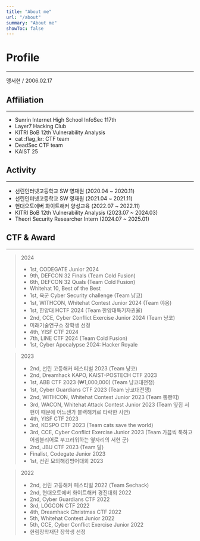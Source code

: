 ```yaml
---
title: "About me"
url: "/about"
summary: "About me"
showToc: false
---
```


# Profile
---
맹서현 / 2006.02.17
## Affiliation 
---
- Sunrin Internet High School InfoSec 117th
- Layer7 Hacking Club
- KITRI BoB 12th Vulnerability Analysis 
- cat :flag_kr: CTF team
- DeadSec CTF team
- KAIST 25

## Activity
---
- 선린인터넷고등학교 SW 영재원 (2020.04 ~ 2020.11)
- 선린인터넷고등학교 SW 영재원 (2021.04 ~ 2021.11)
- 현대오토에버 화이트해커 양성교육 (2022.07 ~ 2022.11)
- KITRI BoB 12th Vulnerability Analysis (2023.07 ~ 2024.03)
- Theori Security Researcher Intern (2024.07 ~ 2025.01)

## CTF & Award
---
> 2024
> - 1st, CODEGATE Junior 2024
> - 9th, DEFCON 32 Finals (Team Cold Fusion)
> - 6th, DEFCON 32 Quals (Team Cold Fusion)
> - Whitehat 10, Best of the Best
> - 1st, 육군 Cyber Security challenge (Team 냥코)
> - 1st, WITHCON, Whitehat Contest Junior 2024 (Team 야옹)
> - 1st, 한양대 HCTF 2024 (Team 한양대특기자권율)
> - 2nd, CCE, Cyber Conflict Exercise Junior 2024 (Team 냥코)
> - 미래기술연구소 장학생 선정 
> - 4th, YISF CTF 2024 
> - 7th, LINE CTF 2024 (Team Cold Fusion)
> - 1st, Cyber Apocalypse 2024: Hacker Royale

> 2023
> - 2nd, 선린 고등해커 페스티벌 2023 (Team 냥코)
> - 2nd, Dreamhack KAPO, KAIST-POSTECH CTF 2023
> - 1st, ABB CTF 2023 (₩1,000,000) (Team 냥코대전쟁)
> - 1st, Cyber Guardians CTF 2023 (Team 냥코대전쟁)
> - 2nd, WITHCON, Whitehat Contest Junior 2023 (Team 뿡빵띠)
> - 3rd, WACON, Whitehat Attack Contest Junior 2023 (Team 옆집 서현이 때문에 어느샌가 블랙해커로 타락한 사연)
> - 4th, YISF CTF 2023 
> - 3rd, KOSPO CTF 2023 (Team cats save the world)
> - 3rd, CCE, Cyber Conflict Exercise Junior 2023 (Team 가끔씩 툭하고 어셈블리어로 부끄러워하는 옆자리의 서현 군)
> - 2nd, JBU CTF 2023 (Team 달)
> - Finalist, Codegate Junior 2023
> - 1st, 선린 모의해킹방어대회 2023

> 2022
> - 2nd, 선린 고등해커 페스티벌 2022 (Team Sechack)
> - 2nd, 현대오토에버 화이트해커 경진대회 2022
> - 2nd, Cyber Guardians CTF 2022
> - 3rd, LOGCON CTF 2022
> - 4th, Dreamhack Christmas CTF 2022
> - 5th, Whitehat Contest Junior 2022
> - 5th, CCE, Cyber Conflict Exercise Junior 2022
> - 한림장학재단 장학생 선정 
